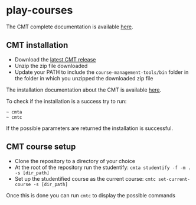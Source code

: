 # play-courses

The CMT complete documentation is available [here](http://cmt.lunatech.com/docs/getting_started).

## CMT installation

- Download the [latest CMT release](https://github.com/lunatech-labs/course-management-tools/releases)
- Unzip the zip file downloaded
- Update your PATH to include the `course-management-tools/bin` folder in
  the folder in which you unzipped the downloaded zip file

The installation documentation about the CMT is available [here](http://cmt.lunatech.com/docs/install).

To check if the installation is a success try to run:

```
~ cmta
~ cmtc
```

If the possible parameters are returned the installation is successful.

## CMT course setup

- Clone the repository to a directory of your choice
- At the root of the repository run the studentify: `cmta studentify -f -m . -s [dir_path]`
- Set up the studentified course as the current course: `cmtc set-current-course -s [dir_path]`

Once this is done you can run `cmtc` to display the possible commands
